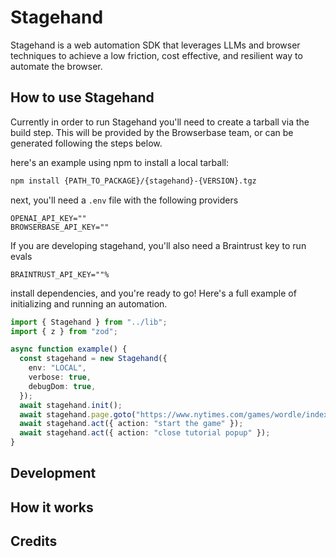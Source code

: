 # Stagehand

Stagehand is a web automation SDK that leverages LLMs and browser techniques to achieve a low friction, cost effective, and resilient way to automate the browser.

## How to use Stagehand

Currently in order to run Stagehand you'll need to create a tarball via the build step. This will be provided by the Browserbase team, or can be generated following the steps below.

here's an example using npm to install a local tarball:

```bash
npm install {PATH_TO_PACKAGE}/{stagehand}-{VERSION}.tgz
```

next, you'll need a `.env` file with the following providers

```
OPENAI_API_KEY=""
BROWSERBASE_API_KEY=""
```

If you are developing stagehand, you'll also need a Braintrust key to run evals

```
BRAINTRUST_API_KEY=""%
```

install dependencies, and you're ready to go! Here's a full example of initializing and running an automation.

```typescript
import { Stagehand } from "../lib";
import { z } from "zod";

async function example() {
  const stagehand = new Stagehand({
    env: "LOCAL",
    verbose: true,
    debugDom: true,
  });
  await stagehand.init();
  await stagehand.page.goto("https://www.nytimes.com/games/wordle/index.html");
  await stagehand.act({ action: "start the game" });
  await stagehand.act({ action: "close tutorial popup" });
}
```

## Development

## How it works

## Credits
